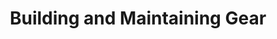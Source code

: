 ---
aliases: [Building and Maintaining Gear]
page: 58
tags: WWN
title: Building and Maintaining Gear
---